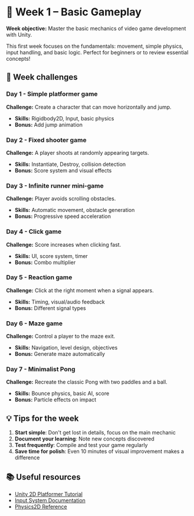 # 📅 Week 1 – Basic Gameplay

**Week objective:** Master the basic mechanics of video game development with Unity.

This first week focuses on the fundamentals: movement, simple physics, input handling, and basic logic. Perfect for beginners or to review essential concepts!

## 🎯 Week challenges

### Day 1 - Simple platformer game
**Challenge:** Create a character that can move horizontally and jump.
- **Skills:** Rigidbody2D, Input, basic physics
- **Bonus:** Add jump animation

### Day 2 - Fixed shooter game
**Challenge:** A player shoots at randomly appearing targets.
- **Skills:** Instantiate, Destroy, collision detection
- **Bonus:** Score system and visual effects

### Day 3 - Infinite runner mini-game
**Challenge:** Player avoids scrolling obstacles.
- **Skills:** Automatic movement, obstacle generation
- **Bonus:** Progressive speed acceleration

### Day 4 - Click game
**Challenge:** Score increases when clicking fast.
- **Skills:** UI, score system, timer
- **Bonus:** Combo multiplier

### Day 5 - Reaction game
**Challenge:** Click at the right moment when a signal appears.
- **Skills:** Timing, visual/audio feedback
- **Bonus:** Different signal types

### Day 6 - Maze game
**Challenge:** Control a player to the maze exit.
- **Skills:** Navigation, level design, objectives
- **Bonus:** Generate maze automatically

### Day 7 - Minimalist Pong
**Challenge:** Recreate the classic Pong with two paddles and a ball.
- **Skills:** Bounce physics, basic AI, score
- **Bonus:** Particle effects on impact

## 💡 Tips for the week

1. **Start simple**: Don't get lost in details, focus on the main mechanic
2. **Document your learning**: Note new concepts discovered
3. **Test frequently**: Compile and test your game regularly
4. **Save time for polish**: Even 10 minutes of visual improvement makes a difference

## 📚 Useful resources

- [Unity 2D Platformer Tutorial](https://learn.unity.com/)
- [Input System Documentation](https://docs.unity3d.com/Packages/com.unity.inputsystem@1.7/manual/index.html)
- [Physics2D Reference](https://docs.unity3d.com/ScriptReference/Physics2D.html)